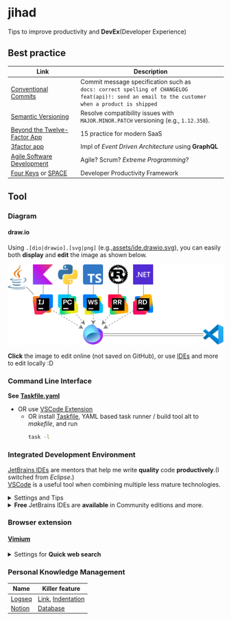 # jihad

Tips to improve productivity and **DevEx**(Developer Experience)

## Best practice

| Link                                                                                                                                                                     | Description                                                                                                                                            |
| ------------------------------------------------------------------------------------------------------------------------------------------------------------------------ | ------------------------------------------------------------------------------------------------------------------------------------------------------ |
| [Conventional Commits](https://www.conventionalcommits.org/ja/v1.0.0/)                                                                                                   | Commit message specification such as<br>`docs: correct spelling of CHANGELOG`<br>`feat(api)!: send an email to the customer when a product is shipped` |
| [Semantic Versioning](https://semver.org/lang/ja/)                                                                                                                       | Resolve compatibility issues with `MAJOR.MINOR.PATCH` versioning (e.g., `1.12.358`).                                                                   |
| [Beyond the Twelve-Factor App](https://zenn.dev/kazurof/articles/18256f0e9c4761)                                                                                         | 15 practice for modern SaaS                                                                                                                            |
| [3factor app](https://3factor.app/)                                                                                                                                      | Impl of _Event Driven Architecture_ using **GraphQL**                                                                                                  |
| [Agile Software Development](https://www.sei-info.co.jp/framework/column/agile/)                                                                                         | Agile? Scrum? _Extreme Programming_?                                                                                                                   |
| [Four Keys](https://cloud.google.com/blog/ja/products/gcp/using-the-four-keys-to-measure-your-devops-performance) or [SPACE](https://note.com/dai___you/n/n117357da25b5) | Developer Productivity Framework                                                                                                                       |

## Tool

### Diagram

#### draw.io

Using `.[dio|drawio].[svg|png]` (e.g.,[assets/ide.drawio.svg](assets/ide.drawio.svg)), you can easily both **display** and **edit** the image as shown below.

[![Image link was broken!!!](assets/ide.drawio.svg)](https://app.diagrams.net/?url=https://raw.githubusercontent.com/mineco13/jihad/refs/heads/main/assets/ide.drawio.svg)

**Click** the image to edit online (not saved on GitHub), or use [IDEs](#integrated-development-environment) and more to edit locally :D

### Command Line Interface

**See [Taskfile.yaml](Taskfile.yaml)**

- OR use [VSCode Extension](https://taskfile.dev/integrations/)
  - OR install [Taskfile](https://taskfile.dev/), YAML based task runner / build tool alt to _makefile_, and run
    ```bash
    task -l
    ```

### Integrated Development Environment

[JetBrains IDEs](https://www.jetbrains.com/ja-jp/ides/) are mentors that help me write **quality** code **productively**.(I switched from _Eclipse_.)\
[VSCode](https://code.visualstudio.com/) is a useful tool when combining multiple less mature technologies.

<details><summary>Settings and Tips</summary>

|                                                | JetBrains IDEs                                                                                                                                                                | VSCode                                                                                                        |
| ---------------------------------------------- | ----------------------------------------------------------------------------------------------------------------------------------------------------------------------------- | ------------------------------------------------------------------------------------------------------------- |
| Sync keymap by                                 | [Install VSCode Keymap](https://plugins.jetbrains.com/plugin/12062-vscode-keymap) and [Apply it](https://pleiades.io/help/idea/configuring-keyboard-and-mouse-shortcuts.html) | -                                                                                                             |
| Assign `Ctrl + d` to                           | [`Search with Google`](https://pleiades.io/help/idea/configuring-keyboard-and-mouse-shortcuts.html#add-keyboard-shortcut)                                                     | [`extension.googleSearch`](https://marketplace.visualstudio.com/items?itemName=kameshkotwani.google-search)   |
| Edit [`.[dio\|drawio].[svg\|png]`](#drawio) by | [Extension](https://plugins.jetbrains.com/plugin/15635-diagrams-net-integration)                                                                                              | [Extension](https://marketplace.visualstudio.com/items?itemName=hediet.vscode-drawio)                         |
| Visualize Git by                               | Built-in windows [Commits](https://pleiades.io/help/idea/commit-and-push-changes.html#commit) and [Branches](https://pleiades.io/help/idea/manage-branches.html)              | [Extension](https://marketplace.visualstudio.com/items?itemName=mhutchie.git-graph)                           |
| Use `Ctrl + .` for                             | [Quick-fix](https://pleiades.io/help/idea/resolving-problems.html)                                                                                                            | [Quick-fix](https://code.visualstudio.com/docs/editor/refactoring#_code-actions-quick-fixes-and-refactorings) |
| Clean up code on commit by                     | [Built-in feature](https://pleiades.io/help/idea/running-inspections.html#run-before-commit)                                                                                  | ?                                                                                                             |

</details>

<details><summary><b>Free</b> JetBrains IDEs are <b>available</b> in Community editions and more.</summary>

| [IntelliJ IDEA](https://www.jetbrains.com/ja-jp/idea/)                                                                                           | [PyCharm](https://www.jetbrains.com/ja-jp/pycharm/) | [WebStorm](https://www.jetbrains.com/ja-jp/webstorm/) | [RustRover](https://www.jetbrains.com/ja-jp/rust/) | [Rider](https://www.jetbrains.com/ja-jp/rider/) | [JetBrains Fleet](https://www.jetbrains.com/ja-jp/fleet/#polyglot) |
| ------------------------------------------------------------------------------------------------------------------------------------------------ | --------------------------------------------------- | ----------------------------------------------------- | -------------------------------------------------- | ----------------------------------------------- | ------------------------------------------------------------------ |
| [Java](https://www.jetbrains.com/ja-jp/lp/devecosystem-2023/java/#java_ide) & [Kotlin](https://kotlinlang.org/docs/kotlin-tour-hello-world.html) | [Python](https://hub.docker.com/_/python)           | [TypeScript](https://www.typescriptlang.org/) & JS    | [Rust](https://tourofrust.com/00_ja.html)          | C#, F#, VB.NET                                  | Multiple lang                                                      |

I love **live coding assistance**, such as
[spell checking](https://pleiades.io/help/idea/spellchecking.html),
[type matching completion](https://pleiades.io/help/idea/auto-completing-code.html#smart_type_matching_completion),
and [code analysis](https://pleiades.io/help/idea/file-and-project-analysis.html#analysis-current-file).

</details>

### Browser extension

#### [Vimium](https://chromewebstore.google.com/detail/vimium/dbepggeogbaibhgnhhndojpepiihcmeb?hl=ja-jp)

<details><summary>Settings for <b>Quick web search</b></summary>

Using the browser's address bar, access  
`chrome-extension://dbepggeogbaibhgnhhndojpepiihcmeb/pages/options.html`  
AND edit **Custom key mappings** as shown.

```conf
# Insert your preferred key mappings here.
map s scrollPageUp
map d scrollPageDown
unmap f # Disable Vimium's main feature
map <m-e> nextTab

map <m-d> openCopiedUrlInNewTab
# Web search for the text on the page
# 1. Select the text by double-clicking
# 2. `Command + c`
# 3. `Command + d`

# NOTICE for Linux or Windows users,
# REPLACE <m-*>, =`Command + *`, with <c-*>, =`Ctrl + *`.
```

</details>

### Personal Knowledge Management

| Name                                       | Killer feature                                                                                                                                                            |
| ------------------------------------------ | ------------------------------------------------------------------------------------------------------------------------------------------------------------------------- |
| [Logseq](https://logseq.com/)              | [Link](https://docs.logseq.com/#/page/why%20linking%20matters), [Indentation](https://docs.logseq.com/#/page/what%20is%20indentation%20and%20why%20does%20it%20matter%3F) |
| [Notion](https://www.notion.so/ja/product) | [Database](https://www.notion.so/ja-jp/help/intro-to-databases)                                                                                                           |
